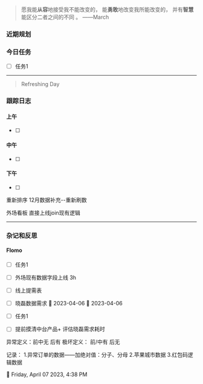 > 愿我能**从容**地接受我不能改变的，
>          能**勇敢**地改变我所能改变的，
>          并有**智慧**能区分二者之间的不同 。 ——March


### 近期规划



### 今日任务
- [ ] 任务1




---------

> Refreshing Day 

### 跟踪日志

#### 上午
- [ ] 

#### 中午
- [ ] 


#### 下午
- [ ] 

重新排序
12月数据补充--重新刷数

外场看板 直接上线join现有逻辑



-------

### 杂记和反思


#### Flomo

- [ ] 任务1
- [ ] 外场现有数据字段上线  3h 
- [ ] 线上提需表
- [ ] 晓磊数据需求 🛫 2023-04-06 📅 2023-04-06 
- [ ] 任务1
- [ ] 提前摸清中台产品+ 评估晓磊需求耗时




异常定义：前中无 后有
极坏定义： 前/中有  后无

记录：
1.异常订单的数据——加绝对值：分子、分母
2.苹果城市数据
3.红包码逻辑数据


🍅 Friday, April 07 2023, 4:38 PM